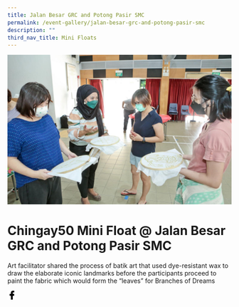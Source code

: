 ```yaml
---
title: Jalan Besar GRC and Potong Pasir SMC
permalink: /event-gallery/jalan-besar-grc-and-potong-pasir-smc
description: ""
third_nav_title: Mini Floats
---
```


![](/images/Event%20Gallery/chingay50-mini-float-@-jalan-besar-grc-and-potong-pasir-smc-2.jpeg)
# **Chingay50 Mini Float @ Jalan Besar GRC and Potong Pasir SMC**
Art facilitator shared the process of batik art that used dye-resistant wax to draw the elaborate iconic landmarks before the participants proceed to paint the fabric which would form the “leaves” for Branches of Dreams

<a href="http://www.facebook.com/sharer.php?u=http://www.chingay.gov.sg/image/event-gallery/chingay50-mini-float-@-jalan-besar-grc-and-potong-pasir-smc" style="float:left;">
	<img src="/images/facebook.png" style="width:auto;height:20px;">
</a>